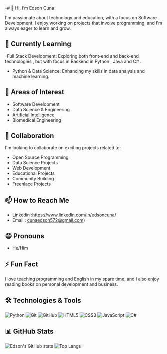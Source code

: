 -# 👋 Hi, I’m Edson Cuna

I'm passionate about technology and education, with a focus on Software Development.
I enjoy working on projects that involve programming, and I'm always eager to learn and grow.

## 🌱 Currently Learning
-Full Stack Development: Exploring both front-end and back-end technologies , but with focus in Backend in Python , Java and C# .
- Python & Data Science: Enhancing my skills in data analysis and machine learning.

## 👀 Areas of Interest
- Software Development
- Data Science & Engineering
- Artificial Intelligence
- Biomedical Engineering

## 💞️ Collaboration
I'm looking to collaborate on exciting projects related to:
- Open Source Programming
- Data Science Projects
- Web Development
- Educational Projects
- Community Building
- Freenlace Projects

## 📫 How to Reach Me
- Linkedin :https://www.linkedin.com/in/edsoncuna/
- Email : cunaedson572@gmail.com)

## 😄 Pronouns
- He/Him

## ⚡ Fun Fact
I love teaching programming and English in my spare time, and I also enjoy reading books on personal development and business.

## 🛠️ Technologies & Tools
![Python](https://img.shields.io/badge/Python-3776AB?style=for-the-badge&logo=python&logoColor=white)
![Git](https://img.shields.io/badge/Git-F05032?style=for-the-badge&logo=git&logoColor=white)
![GitHub](https://img.shields.io/badge/GitHub-181717?style=for-the-badge&logo=github&logoColor=white)
![HTML5](https://img.shields.io/badge/HTML5-E34F26?style=for-the-badge&logo=html5&logoColor=white)
![CSS3](https://img.shields.io/badge/CSS3-1572B6?style=for-the-badge&logo=css3&logoColor=white)
![JavaScript](https://img.shields.io/badge/JavaScript-F7DF1E?style=for-the-badge&logo=javascript&logoColor=black)
![C#](https://img.shields.io/badge/C%23-239120?style=for-the-badge&logo=c-sharp&logoColor=white)

## 📊 GitHub Stats
![Edson's GitHub stats](https://github-readme-stats.vercel.app/api?username=your-github-username&show_icons=true&theme=radical)
![Top Langs](https://github-readme-stats.vercel.app/api/top-langs/?username=your-github-username&layout=compact&theme=radical)

<!---
borgesedson/borgesedson is a ✨ special ✨ repository because its `README.md` (this file) appears on your GitHub profile.
You can click the Preview link to take a look at your changes.
--->
